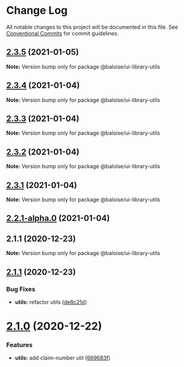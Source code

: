 # Change Log

All notable changes to this project will be documented in this file.
See [Conventional Commits](https://conventionalcommits.org) for commit guidelines.

## [2.3.5](https://github.com/baloise/ui-library/compare/v2.3.4...v2.3.5) (2021-01-05)

**Note:** Version bump only for package @baloise/ui-library-utils





## [2.3.4](https://github.com/baloise/ui-library/compare/v2.3.3...v2.3.4) (2021-01-04)

**Note:** Version bump only for package @baloise/ui-library-utils





## [2.3.3](https://github.com/baloise/ui-library/compare/v2.3.2...v2.3.3) (2021-01-04)

**Note:** Version bump only for package @baloise/ui-library-utils





## [2.3.2](https://github.com/baloise/ui-library/compare/v2.3.1...v2.3.2) (2021-01-04)

**Note:** Version bump only for package @baloise/ui-library-utils





## [2.3.1](https://github.com/baloise/ui-library/compare/v2.3.0...v2.3.1) (2021-01-04)

**Note:** Version bump only for package @baloise/ui-library-utils





## [2.2.1-alpha.0](https://github.com/baloise/ui-library/compare/v2.2.0-alpha.2...v2.2.1-alpha.0) (2021-01-04)



## 2.1.1 (2020-12-23)

**Note:** Version bump only for package @baloise/ui-library-utils





## [2.1.1](https://github.com/baloise/ui-library/compare/v2.1.0...v2.1.1) (2020-12-23)


### Bug Fixes

* **utils:** refactor utils ([de8c21d](https://github.com/baloise/ui-library/commit/de8c21d55c9641dc1ff89192011c6bd7bdaf9903))





# [2.1.0](https://github.com/baloise/ui-library/compare/v2.0.3...v2.1.0) (2020-12-22)


### Features

* **utils:** add claim-number util ([669683f](https://github.com/baloise/ui-library/commit/669683fd6bf1b27d27da0ab5f6983c4f1669c01e))
